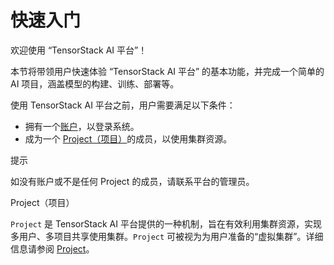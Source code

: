 # 快速入门

欢迎使用 “TensorStack AI 平台”！

本节将带领用户快速体验 “TensorStack AI 平台” 的基本功能，并完成一个简单的 AI 项目，涵盖模型的构建、训练、部署等。

使用 TensorStack AI 平台之前，用户需要满足以下条件：

* 拥有一个[账户](../modules/security/account.md)，以登录系统。
* 成为一个 [Project（项目）](../tasks/add-project-member.md)的成员，以使用集群资源。

<aside class="note tip">
<div class="title">提示</div>

如没有账户或不是任何 Project 的成员，请联系平台的管理员。

</aside>

<aside class="note info">
<div class="title">Project（项目）</div>

`Project` 是 TensorStack AI 平台提供的一种机制，旨在有效利用集群资源，实现多用户、多项目共享使用集群。`Project` 可被视为为用户准备的“虚拟集群”。详细信息请参阅 [Project](../modules/security/project.md)。

</aside>
